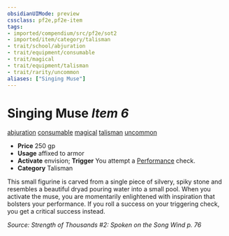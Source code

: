 ```yaml
---
obsidianUIMode: preview
cssclass: pf2e,pf2e-item
tags:
- imported/compendium/src/pf2e/sot2
- imported/item/category/talisman
- trait/school/abjuration
- trait/equipment/consumable
- trait/magical
- trait/equipment/talisman
- trait/rarity/uncommon
aliases: ["Singing Muse"]
---
```

# Singing Muse *Item 6*  
[abjuration](abjuration.md)  [consumable](consumable.md)  [magical](magical.md)  [talisman](talisman.md)  [uncommon](uncommon.md)  

- **Price** 250 gp
- **Usage** affixed to armor
- **Activate** envision; **Trigger** You attempt a [Performance](../../skills.md#Performance) check.
- **Category** Talisman

This small figurine is carved from a single piece of silvery, spiky stone and resembles a beautiful dryad pouring water into a small pool. When you activate the muse, you are momentarily enlightened with inspiration that bolsters your performance. If you roll a success on your triggering check, you get a critical success instead.

*Source: Strength of Thousands #2: Spoken on the Song Wind p. 76*